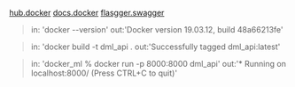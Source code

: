 [hub.docker](https://hub.docker.com/)
[docs.docker](https://docs.docker.com/engine/reference/commandline/docker/)
[flasgger.swagger](https://github.com/flasgger/flasgger)

> in: 'docker --version'
> out:'Docker version 19.03.12, build 48a66213fe'

> in: 'docker build -t dml_api .
> out:'Successfully tagged dml_api:latest'

> in: 'docker_ml % docker run -p 8000:8000 dml_api'
> out:'* Running on localhost:8000/ (Press CTRL+C to quit)'


